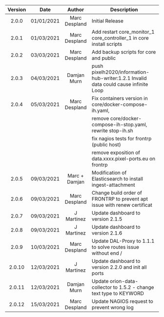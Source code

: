 | Version  | Date       | Author              | Description                                                                         |
|:---------:|:----------:|:-------------------:|-----------------------------------------------------------------------------------|
| 2.0.0    | 01/01/2021 | Marc Despland       | Initial Release   |
| 2.0.1    | 01/03/2021 | Marc Despland       | Add restart core_monitor_1 core_controller_1 in core install scripts   |
| 2.0.2    | 03/03/2021 | Marc Despland       | Add backup scripts for core and public   |
| 2.0.3    | 04/03/2021 | Damjan Murn         | push pixelh2020/information-hub-writer:1.2.1 Invalid data could cause infinite Loop |
| 2.0.4    | 05/03/2021 | Marc Despland       | Fix containers version in core/docker-compose-ih.yaml, 
|          |            |                     | remove core/docker-compose-ih-stop.yaml, rewrite stop-ih.sh |
|          |            |                     | fix nagios tests for frontrp (public host) |
|          |            |                     | remove exposition of data.xxxx.pixel-ports.eu on frontrp |
| 2.0.5    | 09/03/2021 | Marc + Damjan       | Modification of Elasticsearch to install ingest-attachment |
| 2.0.6    | 09/03/2021 | Marc Despland       | Change build order of FRONTRP to prevent apt issue with renew certificat |
| 2.0.7    | 09/03/2021 | J Martinez          | Update dashboard to version 2.1.5 |
| 2.0.8    | 09/03/2021 | J Martinez          | Update dashboard to version 2.1.6 |
| 2.0.9    | 10/03/2021 | Marc Despland       | Update DAL-Proxy to 1.1.1 to solve routes issue without end / |
| 2.0.10    | 12/03/2021 | J Martinez          | Update dashboard to version 2.2.0 and init all ports  |
| 2.0.11   | 12/03/2021 | Damjan Murn         | Update orion-data-collector to 1.5.2 - change text type to KEYWORD |
| 2.0.12   | 15/03/2021 | Marc Despland       | Update NAGIOS request to prevent wrong log |
